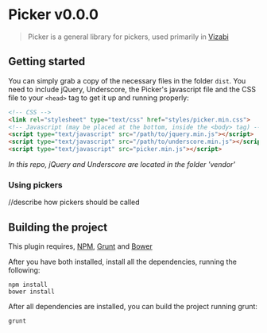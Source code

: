 # Picker v0.0.0

> Picker is a general library for pickers, used primarily in [Vizabi](https://github.com/Gapminder/vizabi)

## Getting started
You can simply grab a copy of the necessary files in the folder ```dist```. You need to include jQuery, Underscore, the Picker's javascript file and the CSS file to your ```<head>``` tag to get it up and running properly:

```html
<!-- CSS -->
<link rel="stylesheet" type="text/css" href="styles/picker.min.css">
<!-- Javascript (may be placed at the bottom, inside the <body> tag) -->
<script type="text/javascript" src="/path/to/jquery.min.js"></script>
<script type="text/javascript" src="/path/to/underscore.min.js"></script>
<script type="text/javascript" src="picker.min.js"></script>
```

*In this repo, jQuery and Underscore are located in the folder 'vendor'*

### Using pickers

//describe how pickers should be called

## Building the project
This plugin requires, [NPM](https://www.npmjs.org/), [Grunt](http://gruntjs.com/) and [Bower](http://bower.io/)

After you have both installed, install all the dependencies, running the following:

```shell
npm install
bower install
```

After all dependencies are installed, you can build the project running grunt:
```shell
grunt
```
